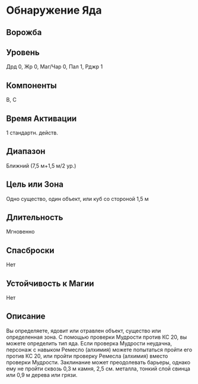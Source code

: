 # Обнаружение Яда
## Ворожба
## Уровень
Дрд 0, Жр 0, Маг/Чар 0, Пал 1, Рджр 1
## Компоненты
В, С
## Время Активации
1 стандартн. действ.
## Диапазон
Ближний (7,5 м+1,5 м/2 ур.)
## Цель или Зона
Одно существо, один объект, или куб со стороной 1,5 м
## Длительность
Мгновенно
## Спасброски
Нет
## Устойчивость к Магии
Нет
## Описание
Вы определяете, ядовит или отравлен объект, существо или определенная зона. С помощью проверки Мудрости против КС 20, вы можете определить тип яда. Если проверка Мудрости неудачна, персонаж с навыком Ремесло (алхимия) можете попытаться пройти его против КС 20, или пройти проверку Ремесла (алхимия) вместо проверки Мудрости. Заклинание может преодолевать барьеры, однако ему не пройти сквозь 0,3 м камня, 2,5 см. металла, тонкий слой свинца или 0,9 м дерева или грязи.